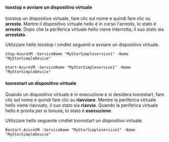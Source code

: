 #### <a name="toostop-and-start-a-virtual-device"></a>toostop e avviare un dispositivo virtuale
toostop un dispositivo virtuale, fare clic sul nome e quindi fare clic su **arresto**. Mentre il dispositivo virtuale hello è in corso l'arresto, lo stato è **arresto**. Dopo che la periferica virtuale hello viene interrotta, il suo stato sia **arrestato**.

Utilizzare hello toostop i cmdlet seguenti e avviare un dispositivo virtuale.

`Stop-AzureVM -ServiceName "MyStorSimpleservice1" -Name "MyStorSimpleDevice"`

`Start-AzureVM -ServiceName "MyStorSimpleservice1" -Name "MyStorSimpleDevice"`

#### <a name="toorestart-a-virtual-device"></a>toorestart un dispositivo virtuale
Quando un dispositivo virtuale è in esecuzione e si desidera toorestart, fare clic sul nome e quindi fare clic su **riavviare**. Mentre la periferica virtuale hello viene riavviato, il suo stato sia **riavvio**. Quando la periferica virtuale hello è pronta per si toouse, lo stato è **esecuzione**.

Utilizzare hello seguente cmdlet toorestart un dispositivo virtuale.

`Restart-AzureVM -ServiceName "MyStorSimpleservice1" -Name "MyStorSimpleDevice"`

